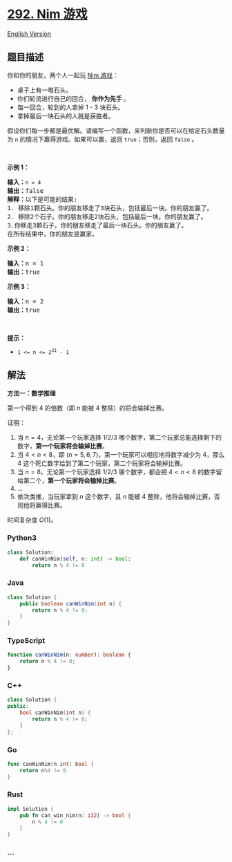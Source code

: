 # [292. Nim 游戏](https://leetcode.cn/problems/nim-game)

[English Version](/solution/0200-0299/0292.Nim%20Game/README_EN.md)

## 题目描述

<!-- 这里写题目描述 -->

<p>你和你的朋友，两个人一起玩&nbsp;<a href="https://baike.baidu.com/item/Nim游戏/6737105" target="_blank">Nim 游戏</a>：</p>

<ul>
	<li>桌子上有一堆石头。</li>
	<li>你们轮流进行自己的回合，&nbsp;<strong>你作为先手&nbsp;</strong>。</li>
	<li>每一回合，轮到的人拿掉&nbsp;1 - 3 块石头。</li>
	<li>拿掉最后一块石头的人就是获胜者。</li>
</ul>

<p>假设你们每一步都是最优解。请编写一个函数，来判断你是否可以在给定石头数量为 <code>n</code> 的情况下赢得游戏。如果可以赢，返回 <code>true</code>；否则，返回 <code>false</code> 。</p>

<p>&nbsp;</p>

<p><strong>示例 1：</strong></p>

<pre>
<strong>输入：</strong><code>n = 4</code>
<strong>输出：</strong>false 
<strong>解释：</strong>以下是可能的结果:
1. 移除1颗石头。你的朋友移走了3块石头，包括最后一块。你的朋友赢了。
2. 移除2个石子。你的朋友移走2块石头，包括最后一块。你的朋友赢了。
3.你移走3颗石子。你的朋友移走了最后一块石头。你的朋友赢了。
在所有结果中，你的朋友是赢家。
</pre>

<p><strong>示例 2：</strong></p>

<pre>
<strong>输入：</strong>n = 1
<strong>输出：</strong>true
</pre>

<p><strong>示例 3：</strong></p>

<pre>
<strong>输入：</strong>n = 2
<strong>输出：</strong>true
</pre>

<p>&nbsp;</p>

<p><strong>提示：</strong></p>

<ul>
	<li><code>1 &lt;= n &lt;= 2<sup>31</sup> - 1</code></li>
</ul>

## 解法

<!-- 这里可写通用的实现逻辑 -->

**方法一：数学推理**

第一个得到 $4$ 的倍数（即 $n$ 能被 $4$ 整除）的将会输掉比赛。

证明：

1. 当 $n=4$，无论第一个玩家选择 $1/2/3$ 哪个数字，第二个玩家总能选择剩下的数字，**第一个玩家将会输掉比赛**。
1. 当 $4<n<8$，即 ($n=5,6,7$)，第一个玩家可以相应地将数字减少为 $4$，那么 $4$ 这个死亡数字给到了第二个玩家，第二个玩家将会输掉比赛。
1. 当 $n=8$，无论第一个玩家选择 $1/2/3$ 哪个数字，都会把 $4<n<8$ 的数字留给第二个，**第一个玩家将会输掉比赛**。
1. ...
1. 依次类推，当玩家拿到 $n$ 这个数字，且 $n$ 能被 $4$ 整除，他将会输掉比赛，否则他将赢得比赛。

时间复杂度 $O(1)$。

<!-- tabs:start -->

### **Python3**

<!-- 这里可写当前语言的特殊实现逻辑 -->

```python
class Solution:
    def canWinNim(self, n: int) -> bool:
        return n % 4 != 0
```

### **Java**

<!-- 这里可写当前语言的特殊实现逻辑 -->

```java
class Solution {
    public boolean canWinNim(int n) {
        return n % 4 != 0;
    }
}
```

### **TypeScript**

```ts
function canWinNim(n: number): boolean {
    return n % 4 != 0;
}
```

### **C++**

```cpp
class Solution {
public:
    bool canWinNim(int n) {
        return n % 4 != 0;
    }
};
```

### **Go**

```go
func canWinNim(n int) bool {
	return n%4 != 0
}
```

### **Rust**

```rust
impl Solution {
    pub fn can_win_nim(n: i32) -> bool {
        n % 4 != 0
    }
}
```

### **...**

```

```

<!-- tabs:end -->
